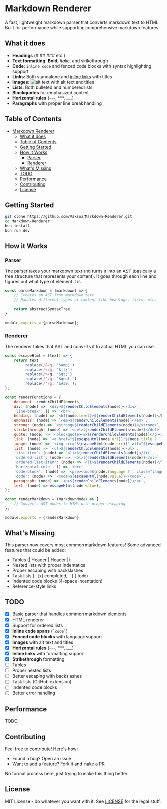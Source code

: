 # Markdown Renderer

A fast, lightweight markdown parser that converts markdown text to HTML. Built for performance while supporting comprehensive markdown features.

## What it does

- **Headings** (# ## ### etc.)
- **Text formatting**: **Bold**, *italic*, and ~~strikethrough~~
- **Code**: `inline code` and fenced code blocks with syntax highlighting support
- **Links**: Both standalone and [inline links](http://example.com) with titles
- **Images**: ![alt text](image.jpg "title") with alt text and titles
- **Lists**: Both bulleted and numbered lists
- **Blockquotes** for emphasized content
- **Horizontal rules** (---, ***, ___)
- **Paragraphs** with proper line break handling

## Table of Contents

- [Markdown Renderer](#markdown-renderer)
  - [What it does](#what-it-does)
  - [Table of Contents](#table-of-contents)
  - [Getting Started](#getting-started)
  - [How it Works](#how-it-works)
    - [Parser](#parser)
    - [Renderer](#renderer)
  - [What's Missing](#whats-missing)
  - [TODO](#todo)
  - [Performance](#performance)
  - [Contributing](#contributing)
  - [License](#license)

## Getting Started

```bash
git clone https://github.com/Vaksoa/Markdown-Renderer.git
cd Markdown-Renderer
bun install
bun run dev
```

## How it Works

### Parser

The parser takes your markdown text and turns it into an AST (basically a tree structure that represents your content). It goes through each line and figures out what type of element it is.

```js
const parseMarkdown = (markdown) => {
    // Creates an AST from markdown text
    // Handles different types of content like headings, lists, etc.
    
    return abstractSyntaxTree;
}

module.exports = {parseMarkdown};
```

### Renderer  

The renderer takes that AST and converts it to actual HTML you can use.

```js
const escapeHtml = (text) => {
    return text
        .replace(/&/g, '&amp;')
        .replace(/</g, '&lt;')
        .replace(/>/g, '&gt;')
        .replace(/"/g, '&quot;')
        .replace(/'/g, '&#39;');
};

const renderFunctions = {
    document: renderChildElements,
    div: (node) => `<div>${renderChildElements(node)}</div>`,
    'line-break': () => '<br>',
    heading: (node) => `<h${node.level}>${renderChildElements(node)}</h${node.level}>`,
    emphasis: (node) => `<em>${renderChildElements(node)}</em>`,
    strong: (node) => `<strong>${renderChildElements(node)}</strong>`,
    strikethrough: (node) => `<del>${renderChildElements(node)}</del>`,
    quote: (node) => `<blockquote><p>${renderChildElements(node)}</p></blockquote>`,
    link: (node) => `<a href="${escapeHtml(node.url)}"${node.title ? ` title="${escapeHtml(node.title)}"` : ''}>${renderChildElements(node)}</a>`,
    image: (node) => `<img src="${escapeHtml(node.src)}" alt="${escapeHtml(node.alt)}"${node.title ? ` title="${escapeHtml(node.title)}"` : ''}>`,
    list: (node) => `<ul>${renderChildElements(node)}</ul>`,
    'list-item': (node) => `<li>${renderChildElements(node)}</li>`,
    'ordered-list': (node) => `<ol>${renderChildElements(node)}</ol>`,
    'ordered-list-item': (node) => `<li>${renderChildElements(node)}</li>`,
    'horizontal-rule': () => '<hr>',
    'code-block': (node) => `<pre><code${node.language ? ` class="language-${escapeHtml(node.language)}"` : ''}>${escapeHtml(node.value)}</code></pre>`,
    'code': (node) => `<code>${escapeHtml(node.value)}</code>`,
    paragraph: (node) => `<p>${renderChildElements(node)}</p>`,
    text: (node) => escapeHtml(node.value),
};

const renderMarkdown = (markdownNode) => {
    // Converts AST nodes to HTML with proper escaping
};

module.exports = {renderMarkdown};
```

## What's Missing

This parser now covers most common markdown features! Some advanced features that could be added:

- Tables (| Header | Header |)
- Nested lists with proper indentation
- Proper escaping with backslashes
- Task lists (- [x] completed, - [ ] todo)
- Indented code blocks (4-space indentation)
- Reference-style links

## TODO

- [x] Basic parser that handles common markdown elements
- [x] HTML renderer 
- [x] Support for ordered lists
- [x] **Inline code spans** (`` `code` ``)
- [x] **Fenced code blocks** with language support
- [x] **Images** with alt text and titles
- [x] **Horizontal rules** (---, ***, ___)
- [x] **Inline links** with formatting support
- [x] **Strikethrough** formatting
- [ ] Tables
- [ ] Proper nested lists
- [ ] Better escaping with backslashes
- [ ] Task lists (GitHub extension)
- [ ] Indented code blocks
- [ ] Better error handling

## Performance

TODO

## Contributing

Feel free to contribute! Here's how:

- Found a bug? Open an issue
- Want to add a feature? Fork it and make a PR

No formal process here, just trying to make this thing better.

## License

MIT License - do whatever you want with it. See [LICENSE](LICENSE) for the legal stuff.